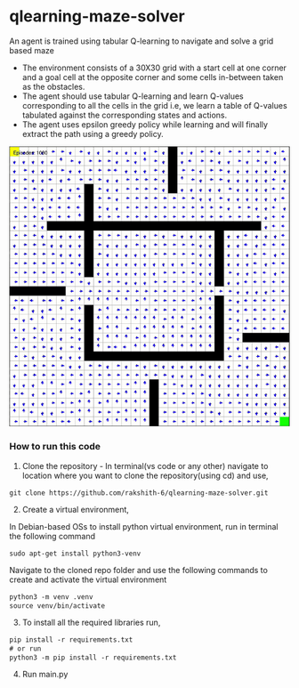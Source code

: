 # qlearning-maze-solver
An agent is trained using tabular Q-learning to navigate and solve a grid based maze

- The environment consists of a 30X30 grid with a start cell at one corner and a goal cell at the opposite corner and some cells in-between taken as the obstacles.
- The agent should use tabular Q-learning and learn Q-values corresponding to all the cells in the grid i.e, we learn a table of Q-values tabulated against the corresponding states and actions.
- The agent uses epsilon greedy policy while learning and will finally extract the path using a greedy policy.

<div align="center">
  <img src="assets/sim.gif" alt="App Demo" width="600"/>
</div>

### How to run this code

1. Clone the repository - In terminal(vs code or any other) navigate to location where you want to clone the repository(using cd) and use,   
```
git clone https://github.com/rakshith-6/qlearning-maze-solver.git
``` 

2. Create a virtual environment,

In Debian-based OSs to install python virtual environment, run in terminal the following command

```
sudo apt-get install python3-venv
```
Navigate to the cloned repo folder and use the following commands to create and activate the virtual environment 
```
python3 -m venv .venv
source venv/bin/activate 
```
3. To install all the required libraries run,

```
pip install -r requirements.txt
# or run
python3 -m pip install -r requirements.txt
```
4. Run main.py
